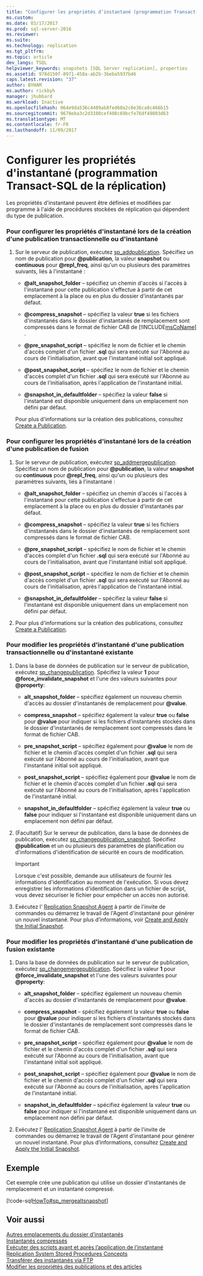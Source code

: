 ```yaml
---
title: "Configurer les propriétés d’instantané (programmation Transact-SQL de la réplication) | Microsoft Docs"
ms.custom: 
ms.date: 03/17/2017
ms.prod: sql-server-2016
ms.reviewer: 
ms.suite: 
ms.technology: replication
ms.tgt_pltfrm: 
ms.topic: article
dev_langs: TSQL
helpviewer_keywords: snapshots [SQL Server replication], properties
ms.assetid: 978d150f-8971-458a-ab2b-3beba5937b46
caps.latest.revision: "37"
author: BYHAM
ms.author: rickbyh
manager: jhubbard
ms.workload: Inactive
ms.openlocfilehash: 064e9da536c4409ab8fed60a2c0e36ca8c466b15
ms.sourcegitcommit: 9678eba3c2d3100cef408c69bcfe76df49803d63
ms.translationtype: MT
ms.contentlocale: fr-FR
ms.lasthandoff: 11/09/2017
---
```

# <a name="configure-snapshot-properties-replication-transact-sql-programming"></a>Configurer les propriétés d'instantané (programmation Transact-SQL de la réplication)
  Les propriétés d'instantané peuvent être définies et modifiées par programme à l'aide de procédures stockées de réplication qui dépendent du type de publication.  
  
### <a name="to-configure-snapshot-properties-when-creating-a-snapshot-or-transactional-publication"></a>Pour configurer les propriétés d'instantané lors de la création d'une publication transactionnelle ou d'instantané  
  
1.  Sur le serveur de publication, exécutez [sp_addpublication](../../../relational-databases/system-stored-procedures/sp-addpublication-transact-sql.md). Spécifiez un nom de publication pour **@publication**, la valeur **snapshot** ou **continuous** pour **@repl_freq**, ainsi qu'un ou plusieurs des paramètres suivants, liés à l'instantané :  
  
    -   **@alt_snapshot_folder** – spécifiez un chemin d'accès si l'accès à l'instantané pour cette publication s'effectue à partir de cet emplacement à la place ou en plus du dossier d'instantanés par défaut.  
  
    -   **@compress_snapshot** – spécifiez la valeur **true** si les fichiers d'instantanés dans le dossier d'instantanés de remplacement sont compressés dans le format de fichier CAB de [!INCLUDE[msCoName](../../../includes/msconame-md.md)] .  
  
    -   **@pre_snapshot_script** – spécifiez le nom de fichier et le chemin d'accès complet d'un fichier **.sql** qui sera exécuté sur l'Abonné au cours de l'initialisation, avant que l'instantané initial soit appliqué.  
  
    -   **@post_snapshot_script** – spécifiez le nom de fichier et le chemin d'accès complet d'un fichier **.sql** qui sera exécuté sur l'Abonné au cours de l'initialisation, après l'application de l'instantané initial.  
  
    -   **@snapshot_in_defaultfolder** – spécifiez la valeur **false** si l'instantané est disponible uniquement dans un emplacement non défini par défaut.  
  
     Pour plus d'informations sur la création des publications, consultez [Create a Publication](../../../relational-databases/replication/publish/create-a-publication.md).  
  
### <a name="to-configure-snapshot-properties-when-creating-a-merge-publication"></a>Pour configurer les propriétés d'instantané lors de la création d'une publication de fusion  
  
1.  Sur le serveur de publication, exécutez [sp_addmergepublication](../../../relational-databases/system-stored-procedures/sp-addmergepublication-transact-sql.md). Spécifiez un nom de publication pour **@publication**, la valeur **snapshot** ou **continuous** pour **@repl_freq**, ainsi qu'un ou plusieurs des paramètres suivants, liés à l'instantané :  
  
    -   **@alt_snapshot_folder** – spécifiez un chemin d'accès si l'accès à l'instantané pour cette publication s'effectue à partir de cet emplacement à la place ou en plus du dossier d'instantanés par défaut.  
  
    -   **@compress_snapshot** – spécifiez la valeur **true** si les fichiers d'instantanés dans le dossier d'instantanés de remplacement sont compressés dans le format de fichier CAB.  
  
    -   **@pre_snapshot_script** – spécifiez le nom de fichier et le chemin d'accès complet d'un fichier **.sql** qui sera exécuté sur l'Abonné au cours de l'initialisation, avant que l'instantané initial soit appliqué.  
  
    -   **@post_snapshot_script** – spécifiez le nom de fichier et le chemin d'accès complet d'un fichier **.sql** qui sera exécuté sur l'Abonné au cours de l'initialisation, après l'application de l'instantané initial.  
  
    -   **@snapshot_in_defaultfolder** – spécifiez la valeur **false** si l'instantané est disponible uniquement dans un emplacement non défini par défaut.  
  
2.  Pour plus d'informations sur la création des publications, consultez [Create a Publication](../../../relational-databases/replication/publish/create-a-publication.md).  
  
### <a name="to-modify-snapshot-properties-of-an-existing-snapshot-or-transactional-publication"></a>Pour modifier les propriétés d'instantané d'une publication transactionnelle ou d'instantané existante  
  
1.  Dans la base de données de publication sur le serveur de publication, exécutez [sp_changepublication](../../../relational-databases/system-stored-procedures/sp-changepublication-transact-sql.md). Spécifiez la valeur **1** pour **@force_invalidate_snapshot** et l'une des valeurs suivantes pour **@property**:  
  
    -   **alt_snapshot_folder** – spécifiez également un nouveau chemin d'accès au dossier d'instantanés de remplacement pour **@value**.  
  
    -   **compress_snapshot** – spécifiez également la valeur **true** ou **false** pour **@value** pour indiquer si les fichiers d'instantanés stockés dans le dossier d'instantanés de remplacement sont compressés dans le format de fichier CAB.  
  
    -   **pre_snapshot_script** – spécifiez également pour **@value** le nom de fichier et le chemin d'accès complet d'un fichier **.sql** qui sera exécuté sur l'Abonné au cours de l'initialisation, avant que l'instantané initial soit appliqué.  
  
    -   **post_snapshot_script** – spécifiez également pour **@value** le nom de fichier et le chemin d'accès complet d'un fichier **.sql** qui sera exécuté sur l'Abonné au cours de l'initialisation, après l'application de l'instantané initial.  
  
    -   **snapshot_in_defaultfolder** – spécifiez également la valeur **true** ou **false** pour indiquer si l'instantané est disponible uniquement dans un emplacement non défini par défaut.  
  
2.  (Facultatif) Sur le serveur de publication, dans la base de données de publication, exécutez [sp_changepublication_snapshot](../../../relational-databases/system-stored-procedures/sp-changepublication-snapshot-transact-sql.md). Spécifiez **@publication** et un ou plusieurs des paramètres de planification ou d'informations d'identification de sécurité en cours de modification.  
  
    > [!IMPORTANT]  
    >  Lorsque c'est possible, demande aux utilisateurs de fournir les informations d'identification au moment de l'exécution. Si vous devez enregistrer les informations d'identification dans un fichier de script, vous devez sécuriser le fichier pour empêcher un accès non autorisé.  
  
3.  Exécutez l' [Replication Snapshot Agent](../../../relational-databases/replication/agents/replication-snapshot-agent.md) à partir de l'invite de commandes ou démarrez le travail de l'Agent d'instantané pour générer un nouvel instantané. Pour plus d’informations, voir [Create and Apply the Initial Snapshot](../../../relational-databases/replication/create-and-apply-the-initial-snapshot.md).  
  
### <a name="to-modify-snapshot-properties-of-an-existing-merge-publication"></a>Pour modifier les propriétés d'instantané d'une publication de fusion existante  
  
1.  Dans la base de données de publication sur le serveur de publication, exécutez [sp_changemergepublication](../../../relational-databases/system-stored-procedures/sp-changemergepublication-transact-sql.md). Spécifiez la valeur **1** pour **@force_invalidate_snapshot** et l'une des valeurs suivantes pour **@property**:  
  
    -   **alt_snapshot_folder** – spécifiez également un nouveau chemin d'accès au dossier d'instantanés de remplacement pour **@value**.  
  
    -   **compress_snapshot** – spécifiez également la valeur **true** ou **false** pour **@value** pour indiquer si les fichiers d'instantanés stockés dans le dossier d'instantanés de remplacement sont compressés dans le format de fichier CAB.  
  
    -   **pre_snapshot_script** – spécifiez également pour **@value** le nom de fichier et le chemin d'accès complet d'un fichier **.sql** qui sera exécuté sur l'Abonné au cours de l'initialisation, avant que l'instantané initial soit appliqué.  
  
    -   **post_snapshot_script** – spécifiez également pour **@value** le nom de fichier et le chemin d'accès complet d'un fichier **.sql** qui sera exécuté sur l'Abonné au cours de l'initialisation, après l'application de l'instantané initial.  
  
    -   **snapshot_in_defaultfolder** – spécifiez également la valeur **true** ou **false** pour indiquer si l'instantané est disponible uniquement dans un emplacement non défini par défaut.  
  
2.  Exécutez l' [Replication Snapshot Agent](../../../relational-databases/replication/agents/replication-snapshot-agent.md) à partir de l'invite de commandes ou démarrez le travail de l'Agent d'instantané pour générer un nouvel instantané. Pour plus d’informations, consultez [Create and Apply the Initial Snapshot](../../../relational-databases/replication/create-and-apply-the-initial-snapshot.md).  
  
## <a name="example"></a>Exemple  
 Cet exemple crée une publication qui utilise un dossier d'instantanés de remplacement et un instantané compressé.  
  
 [!code-sql[HowTo#sp_mergealtsnapshot](../../../relational-databases/replication/codesnippet/tsql/configure-snapshot-prope_1.sql)]  
  
## <a name="see-also"></a>Voir aussi  
 [Autres emplacements du dossier d’instantanés](../../../relational-databases/replication/alternate-snapshot-folder-locations.md)   
 [Instantanés compressés](../../../relational-databases/replication/compressed-snapshots.md)   
 [Exécuter des scripts avant et après l’application de l’instantané](../../../relational-databases/replication/execute-scripts-before-and-after-the-snapshot-is-applied.md)   
 [Replication System Stored Procedures Concepts](../../../relational-databases/replication/concepts/replication-system-stored-procedures-concepts.md)   
 [Transférer des instantanés via FTP](../../../relational-databases/replication/transfer-snapshots-through-ftp.md)   
 [Modifier les propriétés des publications et des articles](../../../relational-databases/replication/publish/change-publication-and-article-properties.md)  
  
  

